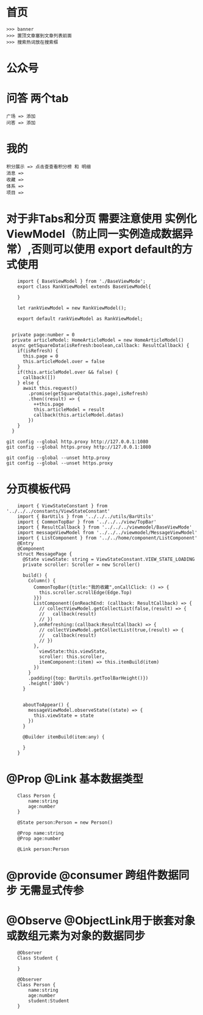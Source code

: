 # 首页
    >>> banner
    >>> 置顶文章塞到文章列表前面
    >>> 搜索热词放在搜索框

# 公众号

# 问答 两个tab
    广场 => 添加
    问答 => 添加

# 我的
    积分展示 => 点击查查看积分榜 和 明细
    消息 => 
    收藏 => 
    体系 => 
    项目 => 

# 对于非Tabs和分页 需要注意使用 实例化ViewModel（防止同一实例造成数据异常）,否则可以使用 export default的方式使用

```
    import { BaseViewModel } from './BaseViewMode';
    export class RankViewModel extends BaseViewModel{
    
    }
    
    let rankViewModel = new RankViewModel();
    
    export default rankViewModel as RankViewModel;
    
    
  private page:number = 0
  private articleModel: HomeArticleModel = new HomeArticleModel()
  async getSquareData(isRefresh:boolean,callback: ResultCallback) {
    if(isRefresh) {
      this.page = 0
      this.articleModel.over = false
    }
    if(this.articleModel.over && false) {
      callback([])
    } else {
      await this.request()
        .promise(getSquareData(this.page),isRefresh)
        .then((result) => {
          ++this.page
          this.articleModel = result
          callback(this.articleModel.datas)
        })
    }
  }
```

    git config --global http.proxy http://127.0.0.1:1080
    git config --global https.proxy http://127.0.0.1:1080
    
    git config --global --unset http.proxy
    git config --global --unset https.proxy


# 分页模板代码
```
    import { ViewStateConstant } from '../../../constants/ViewStateConstant'
    import { BarUtils } from '../../../utils/BarUtils'
    import { CommonTopBar } from '../../../view/TopBar'
    import { ResultCallback } from '../../../viewmodel/BaseViewMode'
    import messageViewModel from '../../../viewmodel/MessageViewModel'
    import { ListComponent } from '../../home/component/ListComponent'
    @Entry
    @Component
    struct MessagePage {
      @State viewState: string = ViewStateConstant.VIEW_STATE_LOADING
      private scroller: Scroller = new Scroller()
    
      build() {
        Column() {
          CommonTopBar({title:"我的收藏",onCallClick: () => {
            this.scroller.scrollEdge(Edge.Top)
          }})
          ListComponent({onReachEnd: (callback: ResultCallback) => {
            // collectViewModel.getCollectList(false,(result) => {
            //   callback(result)
            // })
          },onRefreshing:(callback:ResultCallback) => {
            // collectViewModel.getCollectList(true,(result) => {
            //   callback(result)
            // })
          },
            viewState:this.viewState,
            scroller: this.scroller,
            itemComponent:(item) => this.itemBuild(item)
          })
        }
        .padding({top: BarUtils.getToolBarHeight()})
        .height('100%')
      }
    
    
      aboutToAppear() {
        messageViewModel.observeState((state) => {
          this.viewState = state
        })
      }
    
      @Builder itemBuild(item:any) {
    
      }
    }
```

# @Prop @Link 基本数据类型

```
    Class Person {
        name:string
        age:number
    }
    
    @State person:Person = new Person()

    @Prop name:string
    @Prop age:number
    
    @Link person:Person
```

# @provide @consumer 跨组件数据同步 无需显式传参

# @Observe @ObjectLink用于嵌套对象或数组元素为对象的数据同步
```
    @Observer
    Class Student {
    
    }
    
    @Observer
    Class Person {
        name:string
        age:number
        student:Student
    }
    
```